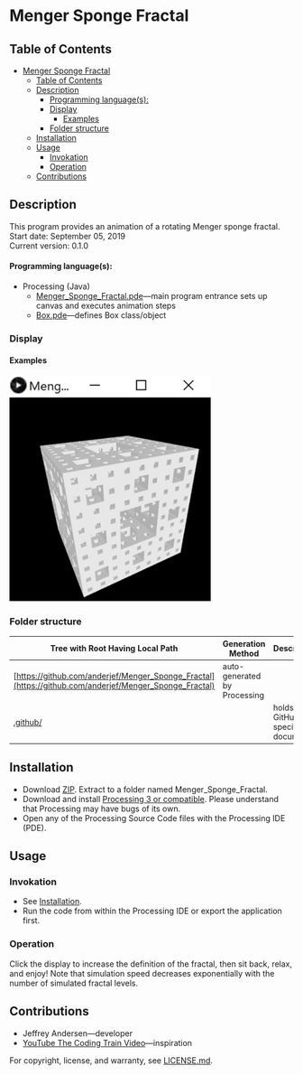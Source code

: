 # Menger Sponge Fractal

## Table of Contents
- [Menger Sponge Fractal](#menger-sponge-fractal)
  - [Table of Contents](#table-of-contents)
  - [Description](#description)
      - [Programming language(s):](#programming-languages)
    - [Display](#display)
      - [Examples](#examples)
    - [Folder structure](#folder-structure)
  - [Installation](#installation)
  - [Usage](#usage)
    - [Invokation](#invokation)
    - [Operation](#operation)
  - [Contributions](#contributions)

## Description
This program provides an animation of a rotating Menger sponge fractal. <br>
Start date: September 05, 2019 <br>
Current version: 0.1.0 <br>
#### Programming language(s):
- Processing (Java)
	- [Menger_Sponge_Fractal.pde](Menger_Sponge_Fractal.pde)&mdash;main program entrance sets up canvas and executes animation steps
	- [Box.pde](Box.pde)&mdash;defines Box class/object

### Display
#### Examples
<img src="Picture1.png" alt="Example 1 Picture" height="400"/>

### Folder structure
| Tree with Root Having Local Path | Generation Method | Description |
| -------------------------------- | ----------------- | ----------- |
| [https://github.com/anderjef/Menger_Sponge_Fractal](https://github.com/anderjef/Menger_Sponge_Fractal) | auto-generated by Processing | <!-- --> |
| [.github/](.github/) | <!-- --> | holds GitHub-specific documents |

## Installation
- Download [ZIP](https://github.com/anderjef/Menger_Sponge_Fractal/archive/main.zip). Extract to a folder named Menger_Sponge_Fractal.
- Download and install [Processing 3 or compatible](https://processing.org/). Please understand that Processing may have bugs of its own.
- Open any of the Processing Source Code files with the Processing IDE (PDE).

## Usage
### Invokation
- See [Installation](#installation).
- Run the code from within the Processing IDE or export the application first.

### Operation
Click the display to increase the definition of the fractal, then sit back, relax, and enjoy! Note that simulation speed decreases exponentially with the number of simulated fractal levels.

## Contributions
- Jeffrey Andersen&mdash;developer
- [YouTube The Coding Train Video](https://www.youtube.com/watch?v=LG8ZK-rRkXo)&mdash;inspiration

For copyright, license, and warranty, see [LICENSE.md](LICENSE.md).